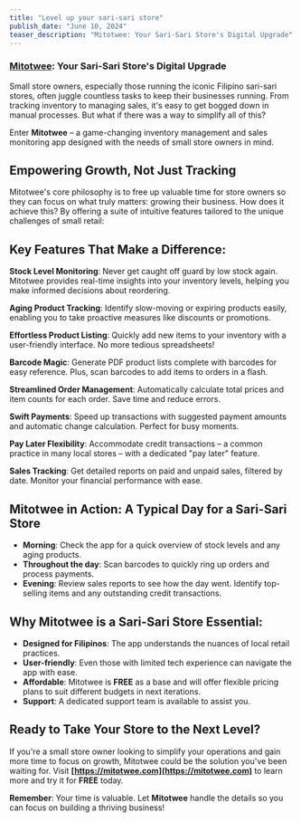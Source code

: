 ```yaml
---
title: "Level up your sari-sari store"
publish_date: "June 10, 2024"
teaser_description: "Mitotwee: Your Sari-Sari Store's Digital Upgrade"
---
```


### [Mitotwee](https://mitotwee.com): Your Sari-Sari Store's Digital Upgrade

Small store owners, especially those running the iconic Filipino sari-sari stores, often juggle countless tasks to keep their businesses running. From tracking inventory to managing sales, it's easy to get bogged down in manual processes. But what if there was a way to simplify all of this?

Enter **Mitotwee** – a game-changing inventory management and sales monitoring app designed with the needs of small store owners in mind.

## Empowering Growth, Not Just Tracking

Mitotwee's core philosophy is to free up valuable time for store owners so they can focus on what truly matters: growing their business. How does it achieve this? By offering a suite of intuitive features tailored to the unique challenges of small retail:

## Key Features That Make a Difference:

**Stock Level Monitoring**: Never get caught off guard by low stock again. Mitotwee provides real-time insights into your inventory levels, helping you make informed decisions about reordering.

**Aging Product Tracking**: Identify slow-moving or expiring products easily, enabling you to take proactive measures like discounts or promotions.

**Effortless Product Listing**: Quickly add new items to your inventory with a user-friendly interface. No more tedious spreadsheets!

**Barcode Magic**: Generate PDF product lists complete with barcodes for easy reference. Plus, scan barcodes to add items to orders in a flash.

**Streamlined Order Management**: Automatically calculate total prices and item counts for each order. Save time and reduce errors.

**Swift Payments**: Speed up transactions with suggested payment amounts and automatic change calculation. Perfect for busy moments.

**Pay Later Flexibility**: Accommodate credit transactions – a common practice in many local stores – with a dedicated "pay later" feature.

**Sales Tracking**: Get detailed reports on paid and unpaid sales, filtered by date. Monitor your financial performance with ease.

## Mitotwee in Action: A Typical Day for a Sari-Sari Store

- **Morning**: Check the app for a quick overview of stock levels and any aging products.
- **Throughout the day**: Scan barcodes to quickly ring up orders and process payments.
- **Evening**: Review sales reports to see how the day went. Identify top-selling items and any outstanding credit transactions.

## Why Mitotwee is a Sari-Sari Store Essential:

- **Designed for Filipinos**: The app understands the nuances of local retail practices.
- **User-friendly**: Even those with limited tech experience can navigate the app with ease.
- **Affordable**: Mitotwee is **FREE** as a base and will offer flexible pricing plans to suit different budgets in next iterations.
- **Support**: A dedicated support team is available to assist you.

## Ready to Take Your Store to the Next Level?

If you're a small store owner looking to simplify your operations and gain more time to focus on growth, Mitotwee could be the solution you've been waiting for. Visit **[https://mitotwee.com](https://mitotwee.com)** to learn more and try it for **FREE** today.

**Remember**: Your time is valuable. Let **Mitotwee** handle the details so you can focus on building a thriving business!

